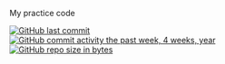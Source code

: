 My practice code

[![GitHub last commit](https://img.shields.io/github/last-commit/sgerodes/ProgrammingChallenges.svg)](https://github.com/sgerodes/ProgrammingChallenges) 
[![GitHub commit activity the past week, 4 weeks, year](https://img.shields.io/github/commit-activity/y/sgerodes/ProgrammingChallenges.svg)](https://github.com/sgerodes/ProgrammingChallenges)
[![GitHub repo size in bytes](https://img.shields.io/github/repo-size/sgerodes/ProgrammingChallenges.svg)](https://github.com/sgerodes/ProgrammingChallenges)